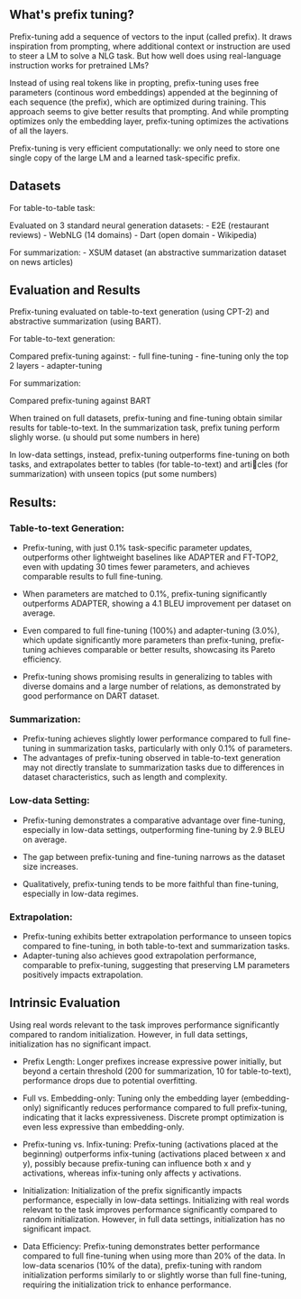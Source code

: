## What's prefix tuning?

Prefix-tuning add a sequence of vectors to the input (called prefix). It draws inspiration from prompting, where additional context or instruction are used to steer a LM to solve a NLG task. But how well does using real-language instruction works for pretrained LMs? 

Instead of using real tokens like in propting, prefix-tuning uses free parameters (continous word embeddings) appended at the beginning of each sequence (the prefix), which are optimized during training. This approach seems to give better results that prompting. And while prompting optimizes only the embedding layer, prefix-tuning optimizes the activations of all the layers.

Prefix-tuning is very efficient computationally: we only need to store one single copy of the large LM and a learned task-specific prefix.


## Datasets

For table-to-table task:

Evaluated on 3 standard neural generation datasets:
	- E2E (restaurant reviews)
	- WebNLG (14 domains)
	- Dart (open domain - Wikipedia)

For summarization:
	- XSUM dataset (an abstractive summarization dataset on news articles)

## Evaluation and Results

Prefix-tuning evaluated on table-to-text generation (using CPT-2) and abstractive summarization (using BART).

For table-to-text generation:

Compared prefix-tuning against:
	- full fine-tuning
	- fine-tuning only the top 2 layers
	- adapter-tuning

For summarization:

Compared prefix-tuning against BART

When trained on full datasets, prefix-tuning and fine-tuning obtain similar results for table-to-text. In the summarization task, prefix tuning perform slighly worse. (u should put some numbers in here)

In low-data settings, instead, prefix-tuning outperforms fine-tuning on both tasks, and extrapolates better to tables (for table-to-text) and articles (for summarization) with unseen topics (put some numbers)


## Results:

### Table-to-text Generation:

- Prefix-tuning, with just 0.1% task-specific parameter updates, outperforms other lightweight baselines like ADAPTER and FT-TOP2, even with updating 30 times fewer parameters, and achieves comparable results to full fine-tuning.

- When parameters are matched to 0.1%, prefix-tuning significantly outperforms ADAPTER, showing a 4.1 BLEU improvement per dataset on average.
- Even compared to full fine-tuning (100%) and adapter-tuning (3.0%), which update significantly more parameters than prefix-tuning, prefix-tuning achieves comparable or better results, showcasing its Pareto efficiency.
- Prefix-tuning shows promising results in generalizing to tables with diverse domains and a large number of relations, as demonstrated by good performance on DART dataset.

### Summarization:

- Prefix-tuning achieves slightly lower performance compared to full fine-tuning in summarization tasks, particularly with only 0.1% of parameters.
- The advantages of prefix-tuning observed in table-to-text generation may not directly translate to summarization tasks due to differences in dataset characteristics, such as length and complexity.

### Low-data Setting:

- Prefix-tuning demonstrates a comparative advantage over fine-tuning, especially in low-data settings, outperforming fine-tuning by 2.9 BLEU on average.

- The gap between prefix-tuning and fine-tuning narrows as the dataset size increases.
- Qualitatively, prefix-tuning tends to be more faithful than fine-tuning, especially in low-data regimes.

### Extrapolation:

- Prefix-tuning exhibits better extrapolation performance to unseen topics compared to fine-tuning, in both table-to-text and summarization tasks.
- Adapter-tuning also achieves good extrapolation performance, comparable to prefix-tuning, suggesting that preserving LM parameters positively impacts extrapolation.


## Intrinsic Evaluation

Using real words relevant to the task improves performance significantly compared to random initialization. However, in full data settings, initialization has no significant impact.

- Prefix Length: Longer prefixes increase expressive power initially, but beyond a certain threshold (200 for summarization, 10 for table-to-text), performance drops due to potential overfitting.

- Full vs. Embedding-only: Tuning only the embedding layer (embedding-only) significantly reduces performance compared to full prefix-tuning, indicating that it lacks expressiveness. Discrete prompt optimization is even less expressive than embedding-only.

- Prefix-tuning vs. Infix-tuning: Prefix-tuning (activations placed at the beginning) outperforms infix-tuning (activations placed between x and y), possibly because prefix-tuning can influence both x and y activations, whereas infix-tuning only affects y activations.

- Initialization: Initialization of the prefix significantly impacts performance, especially in low-data settings. Initializing with real words relevant to the task improves performance significantly compared to random initialization. However, in full data settings, initialization has no significant impact.

- Data Efficiency: Prefix-tuning demonstrates better performance compared to full fine-tuning when using more than 20% of the data. In low-data scenarios (10% of the data), prefix-tuning with random initialization performs similarly to or slightly worse than full fine-tuning, requiring the initialization trick to enhance performance.

